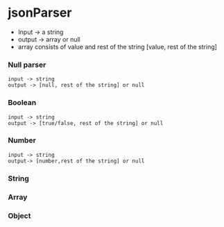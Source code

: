 # jsonParser

* Input -> a string
* output -> array or null
* array consists of value and rest of the string [value, rest of the string]



###  Null parser
    input -> string
    output -> [null, rest of the string] or null

### Boolean
    input -> string
    output -> [true/false, rest of the string] or null

### Number
    input -> string
    output-> [number,rest of the string] or null

### String
### Array
### Object